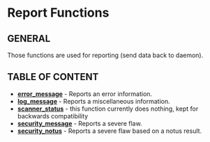 # Report Functions

## GENERAL

Those functions are used for reporting (send data back to daemon).

## TABLE OF CONTENT

- **[error_message](error_message.md)** - Reports an error information.
- **[log_message](log_message.md)** - Reports a miscellaneous information.
- **[scanner_status](scanner_status.md)** - this function currently does nothing, kept for backwards compatibility
- **[security_message](security_message.md)** - Reports a severe flaw.
- **[security_notus](security_notus.md)** - Reports a severe flaw based on a notus result.
